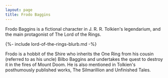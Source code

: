 ```yaml
---
layout: page
title: Frodo Baggins
---
```


Frodo Baggins is a fictional character in J. R. R. Tolkien's legendarium, and the main protagonist of The Lord of the Rings.

{%- include lord-of-the-rings-blurb.md -%}

Frodo is a hobbit of the Shire who inherits the One Ring from his cousin (referred to as his uncle) Bilbo Baggins and undertakes the quest to destroy it in the fires of Mount Doom. He is also mentioned in Tolkien's posthumously published works, The Silmarillion and Unfinished Tales.
